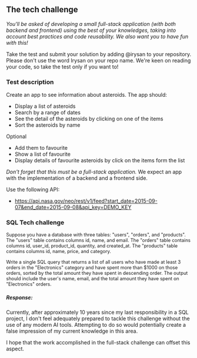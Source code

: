 ## The tech challenge

_You'll be asked of developing a small full-stack application (with both backend and frontend) using the best of your knowledges, taking into account best practices and code reusability.
We also want you to have fun with this!_

Take the test and submit your solution by adding @irysan to your repository. Please don't use the word Irysan on your repo name.
We're keen on reading your code, so take the test only if you want to!

### Test description

Create an app to see information about asteroids.
The app should:

- Display a list of asteroids
- Search by a range of dates
- See the detail of the asteroids by clicking on one of the items
- Sort the asteroids by name

Optional

- Add them to favourite
- Show a list of favourite
- Display details of favourite asteroids by click on the items form the list

_Don't forget that this must be a full-stack application._
We expect an app with the implementation of a backend and a frontend side.

Use the following API:

- <https://api.nasa.gov/neo/rest/v1/feed?start_date=2015-09-07&end_date=2015-09-08&api_key=DEMO_KEY>

### SQL Tech challenge

<span style="font-size:0.9em;">Suppose you have a database with three tables: "users", "orders", and "products". The "users" table contains columns id, name, and email. The "orders" table contains columns id, user_id, product_id, quantity, and created_at. The "products" table contains columns id, name, price, and category.</span>

<span style="font-size:0.9em;">Write a single SQL query that returns a list of all users who have made at least 3 orders in the "Electronics" category and have spent more than $1000 on those orders, sorted by the total amount they have spent in descending order. The output should include the user's name, email, and the total amount they have spent on "Electronics" orders.</span>

##### Response:

<span style="font-size:1em;">Currently, after approximately 10 years since my last responsibility in a SQL project, I don't feel adequately prepared to tackle this challenge without the use of any modern AI tools. Attempting to do so would potentially create a false impression of my current knowledge in this area.</span>

<span style="font-size:1em;">I hope that the work accomplished in the full-stack challenge can offset this aspect.</span>
